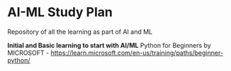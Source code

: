 # AI-ML Study Plan
Repository of all the learning as part of AI and ML

**Initial and Basic learning to start with AI/ML**
Python for Beginners by MICROSOFT - https://learn.microsoft.com/en-us/training/paths/beginner-python/ 
